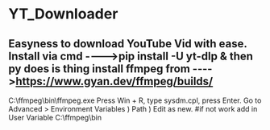 # YT_Downloader
Easyness to download YouTube Vid with ease.
Install via cmd ---->pip install -U yt-dlp
& then py does is thing
install ffmpeg from ---->https://www.gyan.dev/ffmpeg/builds/
---------
C:\ffmpeg\bin\ffmpeg.exe
Press Win + R, type sysdm.cpl, press Enter.
Go to Advanced > Environment Variables ) Path ) Edit  as new.
#if not work add in User Variable
C:\ffmpeg\bin

